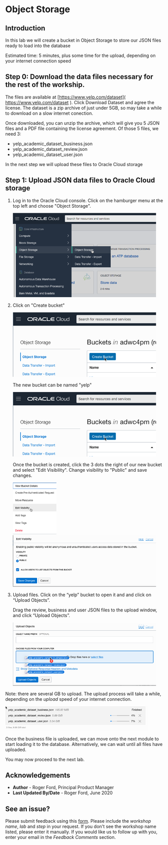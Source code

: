 # Object Storage

## Introduction
In this lab we will create a bucket in Object Storage to store our JSON files ready to load into the database

Estimated time: 5 minutes, plus some time for the upload, depending on your internet connection speed


## Step 0: Download the data files necessary for the rest of the workship.

The files are available at [https://www.yelp.com/dataset]( https://www.yelp.com/dataset ). Click Download Dataset and agree the license. The dataset is a zip archive of just under 5GB, so may take a while to download on a slow internet conection.

Once downloaded, you can unzip the archive, which will give you 5 JSON files and a PDF file containing the license agreement.
Of those 5 files, we need 3:
- yelp\_academic\_dataset\_business.json
- yelp\_academic\_dataset\_review.json
- yelp\_academic\_dataset\_user.json

In the next step we will upload these files to Oracle Cloud storage

## **Step 1:** Upload JSON data files to Oracle Cloud storage

1.  Log in to the Oracle Cloud console. Click on the hamburger menu at the top left and choose "Object Storage".

    ![](./images/object-storage.png " ")

2.  Click on "Create bucket"

    ![](./images/create-bucket.png " ")

    The new bucket can be named "yelp"

    ![](./images/create-bucket.png " ")

    Once the bucket is created, click the 3 dots the right of our new bucket and select "Edit Visibility". Change visibility to "Public" and save changes.

    ![](./images/edit-visibility.png " ")
    ![](./images/edit-visibility2.png " ")

3.  Upload files. Click on the “yelp” bucket to open it and and click on “Upload Objects”.
   
    Drag the review, business and user JSON files to the upload window, and click “Upload Objects”.

    ![](./images/upload-files.png " ")


Note: there are several GB to upload. The upload process will take a while, depending on the _upload_ speed of your internet connection.

   ![](./images/uploading.png " ")

Once the business file is uploaded, we can move onto the next module to start loading it to the database. Alternatively, we can wait until all files have uploaded.

You may now proceed to the next lab.

## Acknowledgements

- **Author** - Roger Ford, Principal Product Manager
- **Last Updated By/Date** - Roger Ford, June 2020

## See an issue?
Please submit feedback using this [form](https://apexapps.oracle.com/pls/apex/f?p=133:1:::::P1_FEEDBACK:1). Please include the *workshop name*, *lab* and *step* in your request.  If you don't see the workshop name listed, please enter it manually. If you would like us to follow up with you, enter your email in the *Feedback Comments* section.

